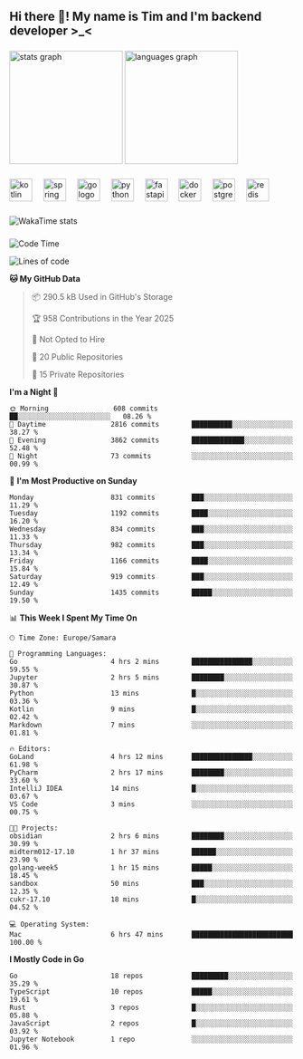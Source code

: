 <h2 align="left">Hi there 👋! My name is Tim and I'm backend developer >_<</h2>

###

<div align="left">
  <img src="https://github-readme-stats-qilm.vercel.app/api?username=intezya&hide_title=false&hide_rank=false&show_icons=true&include_all_commits=true&count_private=true&disable_animations=false&theme=omni&locale=en&hide_border=true&order=1&show=prs_merged&hide=issues" height="200" alt="stats graph"  />
  <img src="https://github-readme-stats-qilm.vercel.app/api/top-langs?username=intezya&locale=en&hide_title=false&layout=donut&langs_count=5&theme=omni&hide_border=true&order=2&exclude_repo=github-readme-stats&hide=Mako,Jupyter%20Notebook" height="200" alt="languages graph"  />
</div>

###

<div align="left">
  <img src="https://img.shields.io/badge/Kotlin-7F52FF?logo=kotlin&logoColor=white&style=for-the-badge" height="40" alt="kotlin logo"  />
  <img width="12" />
  <img src="https://img.shields.io/badge/Spring-6DB33F?logo=spring&logoColor=black&style=for-the-badge" height="40" alt="spring logo"  />
  <img width="12" />
  <img src="https://img.shields.io/badge/Go-00ADD8?logo=go&logoColor=white&style=for-the-badge" height="40" alt="go logo"  />
  <img width="12" />
  <img src="https://img.shields.io/badge/Python-3776AB?logo=python&logoColor=white&style=for-the-badge" height="40" alt="python logo"  />
  <img width="12" />
  <img src="https://img.shields.io/badge/FastAPI-009688?logo=fastapi&logoColor=white&style=for-the-badge" height="40" alt="fastapi logo"  />
  <img width="12" />
  <img src="https://img.shields.io/badge/Docker-2496ED?logo=docker&logoColor=white&style=for-the-badge" height="40" alt="docker logo"  />
  <img width="12" />
  <img src="https://img.shields.io/badge/PostgreSQL-4169E1?logo=postgresql&logoColor=white&style=for-the-badge" height="40" alt="postgresql logo"  />
  <img width="12" />
  <img src="https://img.shields.io/badge/Redis-DC382D?logo=redis&logoColor=white&style=for-the-badge" height="40" alt="redis logo"  />
</div>

###

<picture>
	<source
		srcset="https://github-readme-stats-qilm.vercel.app/api/wakatime?username=intezya&theme=omni&layout=compact&hide_border=true"
		media="(prefers-color-scheme: dark)%2C (prefers-color-scheme: no-preference)"
	/>
	<img alt="WakaTime stats" src="https://github-readme-stats-qilm.vercel.app/api/wakatime?username=intezya&theme=omni&layout=compact&hide_border=true&"/>
</picture>

###

<!--START_SECTION:waka-->
![Code Time](http://img.shields.io/badge/Code%20Time-973%20hrs%2038%20mins-blue)

![Lines of code](https://img.shields.io/badge/From%20Hello%20World%20I%27ve%20Written-1.7%20million%20lines%20of%20code-blue)

**🐱 My GitHub Data** 

> 📦 290.5 kB Used in GitHub's Storage 
 > 
> 🏆 958 Contributions in the Year 2025
 > 
> 🚫 Not Opted to Hire
 > 
> 📜 20 Public Repositories 
 > 
> 🔑 15 Private Repositories 
 > 
**I'm a Night 🦉** 

```text
🌞 Morning                608 commits         ██░░░░░░░░░░░░░░░░░░░░░░░   08.26 % 
🌆 Daytime                2816 commits        ██████████░░░░░░░░░░░░░░░   38.27 % 
🌃 Evening                3862 commits        █████████████░░░░░░░░░░░░   52.48 % 
🌙 Night                  73 commits          ░░░░░░░░░░░░░░░░░░░░░░░░░   00.99 % 
```
📅 **I'm Most Productive on Sunday** 

```text
Monday                   831 commits         ███░░░░░░░░░░░░░░░░░░░░░░   11.29 % 
Tuesday                  1192 commits        ████░░░░░░░░░░░░░░░░░░░░░   16.20 % 
Wednesday                834 commits         ███░░░░░░░░░░░░░░░░░░░░░░   11.33 % 
Thursday                 982 commits         ███░░░░░░░░░░░░░░░░░░░░░░   13.34 % 
Friday                   1166 commits        ████░░░░░░░░░░░░░░░░░░░░░   15.84 % 
Saturday                 919 commits         ███░░░░░░░░░░░░░░░░░░░░░░   12.49 % 
Sunday                   1435 commits        █████░░░░░░░░░░░░░░░░░░░░   19.50 % 
```


📊 **This Week I Spent My Time On** 

```text
🕑︎ Time Zone: Europe/Samara

💬 Programming Languages: 
Go                       4 hrs 2 mins        ███████████████░░░░░░░░░░   59.55 % 
Jupyter                  2 hrs 5 mins        ████████░░░░░░░░░░░░░░░░░   30.87 % 
Python                   13 mins             █░░░░░░░░░░░░░░░░░░░░░░░░   03.36 % 
Kotlin                   9 mins              █░░░░░░░░░░░░░░░░░░░░░░░░   02.42 % 
Markdown                 7 mins              ░░░░░░░░░░░░░░░░░░░░░░░░░   01.81 % 

🔥 Editors: 
GoLand                   4 hrs 12 mins       ███████████████░░░░░░░░░░   61.98 % 
PyCharm                  2 hrs 17 mins       ████████░░░░░░░░░░░░░░░░░   33.60 % 
IntelliJ IDEA            14 mins             █░░░░░░░░░░░░░░░░░░░░░░░░   03.67 % 
VS Code                  3 mins              ░░░░░░░░░░░░░░░░░░░░░░░░░   00.75 % 

🐱‍💻 Projects: 
obsidian                 2 hrs 6 mins        ████████░░░░░░░░░░░░░░░░░   30.99 % 
midterm012-17.10         1 hr 37 mins        ██████░░░░░░░░░░░░░░░░░░░   23.90 % 
golang-week5             1 hr 15 mins        █████░░░░░░░░░░░░░░░░░░░░   18.45 % 
sandbox                  50 mins             ███░░░░░░░░░░░░░░░░░░░░░░   12.35 % 
cukr-17.10               18 mins             █░░░░░░░░░░░░░░░░░░░░░░░░   04.52 % 

💻 Operating System: 
Mac                      6 hrs 47 mins       █████████████████████████   100.00 % 
```

**I Mostly Code in Go** 

```text
Go                       18 repos            █████████░░░░░░░░░░░░░░░░   35.29 % 
TypeScript               10 repos            █████░░░░░░░░░░░░░░░░░░░░   19.61 % 
Rust                     3 repos             █░░░░░░░░░░░░░░░░░░░░░░░░   05.88 % 
JavaScript               2 repos             █░░░░░░░░░░░░░░░░░░░░░░░░   03.92 % 
Jupyter Notebook         1 repo              ░░░░░░░░░░░░░░░░░░░░░░░░░   01.96 % 
```




<!--END_SECTION:waka-->
